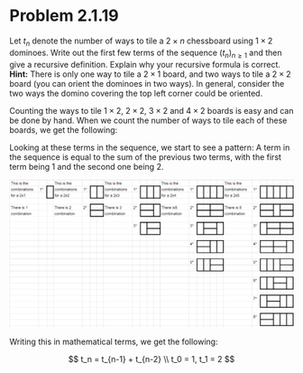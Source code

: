 # Problem 2.1.19

Let $t_n$ denote the number of ways to tile a $2 \times n$ chessboard using $1 \times 2$ dominoes. Write out the first few terms of the sequence $(t_n)_{n \ge 1}$ and then give a recursive definition. Explain why your recursive formula is correct.
**Hint:** There is only one way to tile a $2 \times 1$ board, and two ways to tile a $2 \times 2$ board (you can orient the dominoes in two ways). In general, consider the two ways the domino covering the top left corner could be oriented.

Counting the ways to tile $1 \times 2$, $2 \times 2$, $3 \times 2$ and $4 \times 2$ boards is easy and can be done by hand. When we count the number of ways to tile each of these boards, we get the following:

Looking at these terms in the sequence, we start to see a pattern: A term in the sequence is equal to the sum of the previous two terms, with the first term being $1$ and the second one being $2$.

![Grid_Things](Grid_things.png)

Writing this in mathematical terms, we get the following:

$$
t_n = t_{n-1} + t_{n-2} \\
t_0 = 1, t_1 = 2
$$
